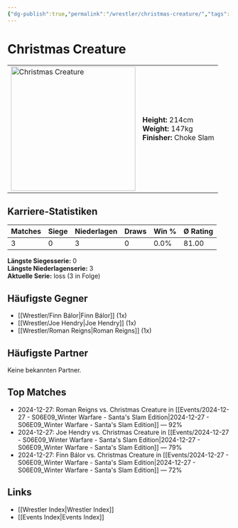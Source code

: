 ```yaml
---
{"dg-publish":true,"permalink":"/wrestler/christmas-creature/","tags":["wrestler"],"noteIcon":"","created":"2025-08-11T09:33:18.145+02:00"}
---
```



# Christmas Creature

<table>
<tr>
<td><img src="Christmas Creature.png" width="280" alt="Christmas Creature"></td>
<td>
<b>Height:</b> 214cm<br>
<b>Weight:</b> 147kg<br>
<b>Finisher:</b> Choke Slam<br>
</td>
</tr>
</table>

## Karriere-Statistiken

| Matches | Siege | Niederlagen | Draws | Win % | Ø Rating |
|---------|-------|-------------|-------|-------|-----------|
| 3 | 0 | 3 | 0 | 0.0% | 81.00 |

**Längste Siegesserie:** 0<br>**Längste Niederlagenserie:** 3<br>**Aktuelle Serie:** loss (3 in Folge)


## Häufigste Gegner
- [[Wrestler/Finn Bálor\|Finn Bálor]] (1x)
- [[Wrestler/Joe Hendry\|Joe Hendry]] (1x)
- [[Wrestler/Roman Reigns\|Roman Reigns]] (1x)

## Häufigste Partner
Keine bekannten Partner.

## Top Matches
- 2024-12-27: Roman Reigns vs. Christmas Creature in [[Events/2024-12-27 - S06E09_Winter Warfare - Santa's Slam Edition\|2024-12-27 - S06E09_Winter Warfare - Santa's Slam Edition]] — 92%
- 2024-12-27: Joe Hendry vs. Christmas Creature in [[Events/2024-12-27 - S06E09_Winter Warfare - Santa's Slam Edition\|2024-12-27 - S06E09_Winter Warfare - Santa's Slam Edition]] — 79%
- 2024-12-27: Finn Bálor vs. Christmas Creature in [[Events/2024-12-27 - S06E09_Winter Warfare - Santa's Slam Edition\|2024-12-27 - S06E09_Winter Warfare - Santa's Slam Edition]] — 72%

## Links
- [[Wrestler Index\|Wrestler Index]]
- [[Events Index\|Events Index]]
